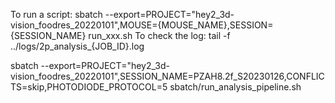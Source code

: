 To run a script: sbatch --export=PROJECT="hey2_3d-vision_foodres_20220101",MOUSE={MOUSE_NAME},SESSION={SESSION_NAME} run_xxx.sh
To check the log: tail -f ../logs/2p_analysis_{JOB_ID}.log

sbatch --export=PROJECT="hey2_3d-vision_foodres_20220101",SESSION_NAME=PZAH8.2f_S20230126,CONFLICTS=skip,PHOTODIODE_PROTOCOL=5 sbatch/run_analysis_pipeline.sh 